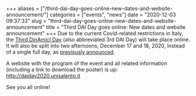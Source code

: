 +++
aliases = ["/third-dai-day-goes-online-new-dates-and-website-announcement/"]
categories = ["events", "news"]
date = "2020-12-03 09:37:33"
slug = "third-dai-day-goes-online-new-dates-and-website-announcement"
title = "Third DAI Day goes online: New dates and website announcement"
+++
Due to the current Covid-related restrictions in Italy, the [Third
DinAmicI Day](http://daiday2020.unisalento.it/) (also abbreviated 3rd
DAI Day) will take place online. It will also be split into two
afternoons, December 17 and 18, 2020, instead of a single full day, as
[previously
announced](https://www.dinamici.org/third-dai-day-save-the-date/).

A website with the program of the event and all related information
(including a link to download the poster) is up:
<http://daiday2020.unisalento.it>

See you all online!

